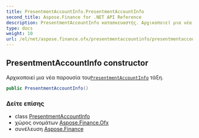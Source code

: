 ```yaml
---
title: PresentmentAccountInfo.PresentmentAccountInfo
second_title: Aspose.Finance for .NET API Reference
description: PresentmentAccountInfo κατασκευαστής. Αρχικοποιεί μια νέα παρουσία τουPresentmentAccountInfo τάξη.
type: docs
weight: 10
url: /el/net/aspose.finance.ofx/presentmentaccountinfo/presentmentaccountinfo/
---
```

## PresentmentAccountInfo constructor

Αρχικοποιεί μια νέα παρουσία του[`PresentmentAccountInfo`](../) τάξη.

```csharp
public PresentmentAccountInfo()
```

### Δείτε επίσης

* class [PresentmentAccountInfo](../)
* χώρος ονομάτων [Aspose.Finance.Ofx](../../presentmentaccountinfo/)
* συνέλευση [Aspose.Finance](../../../)


